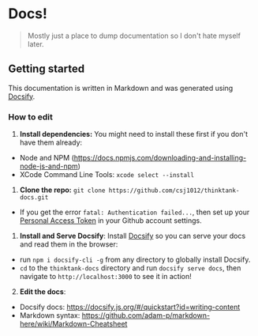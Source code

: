 # Docs!

> Mostly just a place to dump documentation so I don't hate myself later.

## Getting started

This documentation is written in Markdown and was generated using [Docsify](https://docsify.js.org/#/quickstart).

### How to edit

1. **Install dependencies:** You might need to install these first if you don't have them already:
  - Node and NPM (https://docs.npmjs.com/downloading-and-installing-node-js-and-npm)
  - XCode Command Line Tools: `xcode select --install`

1. **Clone the repo:** `git clone https://github.com/csj1012/thinktank-docs.git`
 - If you get the error `fatal: Authentication failed...`, then set up your [Personal Access Token](https://help.github.com/articles/creating-a-personal-access-token-for-the-command-line/) in your Github account settings.

1. **Install and Serve Docsify**: Install [Docsify](https://docsify.js.org/#/quickstart) so you can serve your docs and read them in the browser:
  - run `npm i docsify-cli -g` from any directory to globally install Docsify.
  - `cd` to the `thinktank-docs` directory and run `docsify serve docs`, then navigate to `http://localhost:3000` to see it in action!

2. **Edit the docs**:
  - Docsify docs: https://docsify.js.org/#/quickstart?id=writing-content
  - Markdown syntax: https://github.com/adam-p/markdown-here/wiki/Markdown-Cheatsheet  
